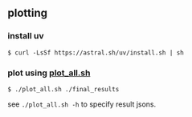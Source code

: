 ## plotting
### install uv
```
$ curl -LsSf https://astral.sh/uv/install.sh | sh
```
### plot using [plot_all.sh](tools/plot_all.sh)
```
$ ./plot_all.sh ./final_results
```
see `./plot_all.sh -h` to specify result jsons.